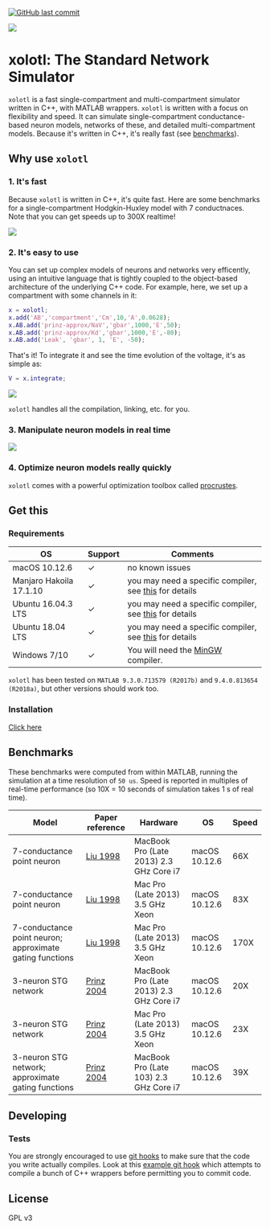 [![GitHub last commit](https://img.shields.io/github/last-commit/sg-s/xolotl.svg)]()

![](https://user-images.githubusercontent.com/6005346/41205222-30b6f3d4-6cbd-11e8-983b-9125585d629a.png)

# xolotl: The Standard Network Simulator

`xolotl` is a fast single-compartment and multi-compartment simulator written in C++, with MATLAB wrappers. `xolotl` is written with a focus on flexibility and speed. It can simulate single-compartment conductance-based neuron models, networks of these, and detailed multi-compartment models. Because it's written in C++, it's really fast (see [benchmarks](#benchmarks)).

## Why use `xolotl`

### 1. It's fast

Because `xolotl` is written in C++, it's quite fast. Here are some benchmarks for a single-compartment Hodgkin-Huxley model with 7 conductnaces. Note that you can get speeds up to 300X realtime!

![](https://user-images.githubusercontent.com/6005346/38319588-223ab634-3800-11e8-954c-845c0692d4a0.png)

### 2. It's easy to use

You can set up complex models of neurons and networks very efficently, using an intuitive language that is tightly coupled to the object-based architecture of the underlying C++ code. For example, here, we set up a compartment with some channels in it:

```matlab
x = xolotl;
x.add('AB','compartment','Cm',10,'A',0.0628);
x.AB.add('prinz-approx/NaV','gbar',1000,'E',50);
x.AB.add('prinz-approx/Kd','gbar',1000,'E',-80);
x.AB.add('Leak', 'gbar', 1, 'E', -50);
```

That's it! To integrate it and see the time evolution of the voltage, it's as simple as:

```matlab
V = x.integrate;
```
![](https://user-images.githubusercontent.com/6005346/30713658-ff96faf4-9edd-11e7-9db1-a2ca4f2f0567.png)


`xolotl` handles all the compilation, linking, etc. for you.

### 3. Manipulate neuron models in real time


![](https://user-images.githubusercontent.com/6005346/30785272-aef9fb44-a132-11e7-84a6-25fd8e58470a.gif)

### 4. Optimize neuron models really quickly

`xolotl` comes with a powerful optimization toolbox called [procrustes](https://github.com/sg-s/procrustes).


## Get this

### Requirements

| OS          | Support | Comments |
| -------          | ------- | -----------
| macOS 10.12.6 | ✓ | no known issues |
| Manjaro Hakoila 17.1.10 | ✓ |    you may need a specific compiler, see [this](http://xolotl.readthedocs.io/en/latest/compilers.html) for details |
| Ubuntu 16.04.3 LTS | ✓ |   you may need a specific compiler, see [this](http://xolotl.readthedocs.io/en/latest/compilers.html) for details |
| Ubuntu 18.04 LTS | ✓ |   you may need a specific compiler, see [this](http://xolotl.readthedocs.io/en/latest/compilers.html) for details |
| Windows 7/10 | ✓ | You will need the [MinGW](https://www.mathworks.com/matlabcentral/fileexchange/52848-matlab-support-for-mingw-w64-c-c++-compiler) compiler. |

`xolotl` has been tested on `MATLAB 9.3.0.713579 (R2017b)` and `9.4.0.813654 (R2018a)`, but other versions should work too.

### Installation

[Click here](https://xolotl.readthedocs.io/en/latest/installing.html)


## Benchmarks

These benchmarks were computed from within MATLAB, running the simulation at a time resolution of `50 us`. Speed is reported in multiples of real-time performance (so 10X = 10 seconds of simulation takes 1 s of real time).

| Model          | Paper reference | Hardware  | OS | Speed |
| -------          | ------- | ----------- | ------ | ---- |
| 7-conductance point neuron  | [Liu 1998](http://www.jneurosci.org/content/jneuro/18/7/2309.full.pdf)  |  MacBook Pro (Late 2013) 2.3 GHz Core i7    | macOS 10.12.6 | 66X |
| 7-conductance point neuron  | [Liu 1998](http://www.jneurosci.org/content/jneuro/18/7/2309.full.pdf)   |  Mac Pro (Late 2013) 3.5 GHz Xeon  | macOS 10.12.6   | 83X |
| 7-conductance point neuron; approximate gating functions  | [Liu 1998](http://www.jneurosci.org/content/jneuro/18/7/2309.full.pdf)   |  Mac Pro (Late 2013) 3.5 GHz Xeon    | macOS 10.12.6 | 170X |  
| 3-neuron STG network | [Prinz 2004](https://www.nature.com/neuro/journal/v7/n12/full/nn1352.html)  |  MacBook Pro (Late 2013) 2.3 GHz Core i7  | macOS 10.12.6   | 20X |
| 3-neuron STG network  | [Prinz 2004](https://www.nature.com/neuro/journal/v7/n12/full/nn1352.html)  |  Mac Pro (Late 2013) 3.5 GHz Xeon  | macOS 10.12.6   | 23X |
| 3-neuron STG network; approximate gating functions | [Prinz 2004](https://www.nature.com/neuro/journal/v7/n12/full/nn1352.html) | MacBook Pro (Late 103) 2.3 GHz Core i7 | macOS 10.12.6   | 39X |


## Developing

### Tests

You are strongly encouraged to use [git hooks](https://git-scm.com/docs/githooks) to make sure that the code you write actually compiles. Look at this [example git hook](dev/pre-commit) which attempts to compile a bunch of C++ wrappers before permitting you to commit code.



## License

GPL v3
